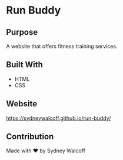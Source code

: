 # Run Buddy

## Purpose
A website that offers fitness training services.

## Built With
* HTML
* CSS

## Website
https://sydneywalcoff.github.io/run-buddy/

## Contribution
Made with ❤️ by Sydney Walcoff
